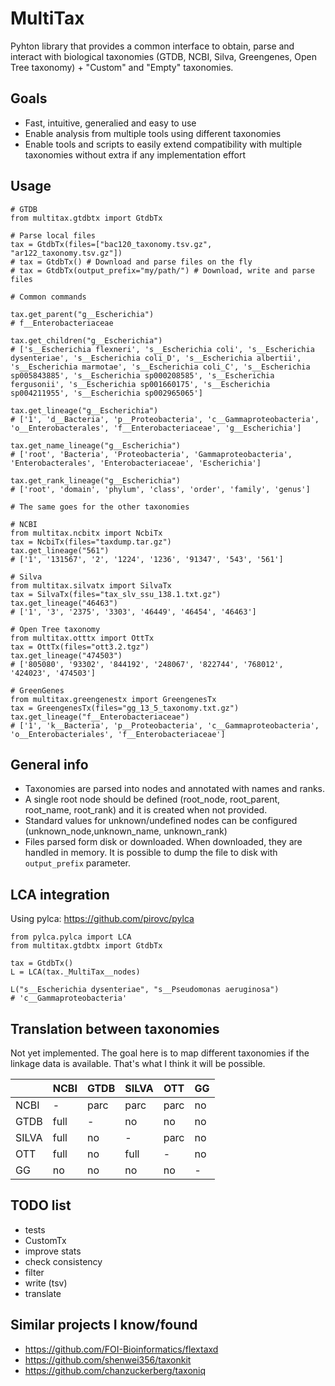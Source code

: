 # MultiTax

Pyhton library that provides a common interface to obtain, parse and interact with biological taxonomies (GTDB, NCBI, Silva, Greengenes, Open Tree taxonomy) + "Custom" and "Empty" taxonomies. 

## Goals
 
 - Fast, intuitive, generalied and easy to use
 - Enable analysis from multiple tools using different taxonomies
 - Enable tools and scripts to easily extend compatibility with multiple taxonomies without extra if any implementation effort

## Usage

    # GTDB
    from multitax.gtdbtx import GtdbTx
    
    # Parse local files
    tax = GtdbTx(files=["bac120_taxonomy.tsv.gz", "ar122_taxonomy.tsv.gz"])
    # tax = GtdbTx() # Download and parse files on the fly
    # tax = GtdbTx(output_prefix="my/path/") # Download, write and parse files
    
    # Common commands
    
    tax.get_parent("g__Escherichia")
    # f__Enterobacteriaceae
    
    tax.get_children("g__Escherichia")
    # ['s__Escherichia flexneri', 's__Escherichia coli', 's__Escherichia dysenteriae', 's__Escherichia coli_D', 's__Escherichia albertii', 's__Escherichia marmotae', 's__Escherichia coli_C', 's__Escherichia sp005843885', 's__Escherichia sp000208585', 's__Escherichia fergusonii', 's__Escherichia sp001660175', 's__Escherichia sp004211955', 's__Escherichia sp002965065']

    tax.get_lineage("g__Escherichia")
    # ['1', 'd__Bacteria', 'p__Proteobacteria', 'c__Gammaproteobacteria', 'o__Enterobacterales', 'f__Enterobacteriaceae', 'g__Escherichia']

    tax.get_name_lineage("g__Escherichia")
    # ['root', 'Bacteria', 'Proteobacteria', 'Gammaproteobacteria', 'Enterobacterales', 'Enterobacteriaceae', 'Escherichia']

    tax.get_rank_lineage("g__Escherichia")
    # ['root', 'domain', 'phylum', 'class', 'order', 'family', 'genus']

    # The same goes for the other taxonomies

    # NCBI
    from multitax.ncbitx import NcbiTx
    tax = NcbiTx(files="taxdump.tar.gz")
    tax.get_lineage("561")    
    # ['1', '131567', '2', '1224', '1236', '91347', '543', '561']

    # Silva
    from multitax.silvatx import SilvaTx
    tax = SilvaTx(files="tax_slv_ssu_138.1.txt.gz")
    tax.get_lineage("46463")    
    # ['1', '3', '2375', '3303', '46449', '46454', '46463']

    # Open Tree taxonomy
    from multitax.otttx import OttTx
    tax = OttTx(files="ott3.2.tgz")
    tax.get_lineage("474503")
    # ['805080', '93302', '844192', '248067', '822744', '768012', '424023', '474503']

    # GreenGenes
    from multitax.greengenestx import GreengenesTx
    tax = GreengenesTx(files="gg_13_5_taxonomy.txt.gz")
    tax.get_lineage("f__Enterobacteriaceae")
    # ['1', 'k__Bacteria', 'p__Proteobacteria', 'c__Gammaproteobacteria', 'o__Enterobacteriales', 'f__Enterobacteriaceae']

## General info

 - Taxonomies are parsed into nodes and annotated with names and ranks.
 - A single root node should be defined (root_node, root_parent, root_name, root_rank) and it is created when not provided.
 - Standard values for unknown/undefined nodes can be configured (unknown_node,unknown_name, unknown_rank)
 - Files parsed form disk or downloaded. When downloaded, they are handled in memory. It is possible to dump the file to disk with `output_prefix` parameter.

## LCA integration

Using pylca: https://github.com/pirovc/pylca

    from pylca.pylca import LCA
    from multitax.gtdbtx import GtdbTx

    tax = GtdbTx()
    L = LCA(tax._MultiTax__nodes)

    L("s__Escherichia dysenteriae", "s__Pseudomonas aeruginosa")
    # 'c__Gammaproteobacteria'
    
## Translation between taxonomies

Not yet implemented. The goal here is to map different taxonomies if the linkage data is available. That's what I think it will be possible.

 |        |NCBI   |GTDB   |SILVA   |OTT   |GG  |
 |--------|-------|-------|--------|------|----|
 |NCBI    |-      |parc   |parc    |parc  |no  |
 |GTDB    |full   |-      |no      |no    |no  |
 |SILVA   |full   |no     |-       |parc  |no  |
 |OTT     |full   |no     |full    |-     |no  |
 |GG      |no     |no     |no      |no    |-   |


## TODO list

- tests
- CustomTx
- improve stats
- check consistency
- filter
- write (tsv)
- translate

## Similar projects I know/found

- https://github.com/FOI-Bioinformatics/flextaxd
- https://github.com/shenwei356/taxonkit
- https://github.com/chanzuckerberg/taxoniq
